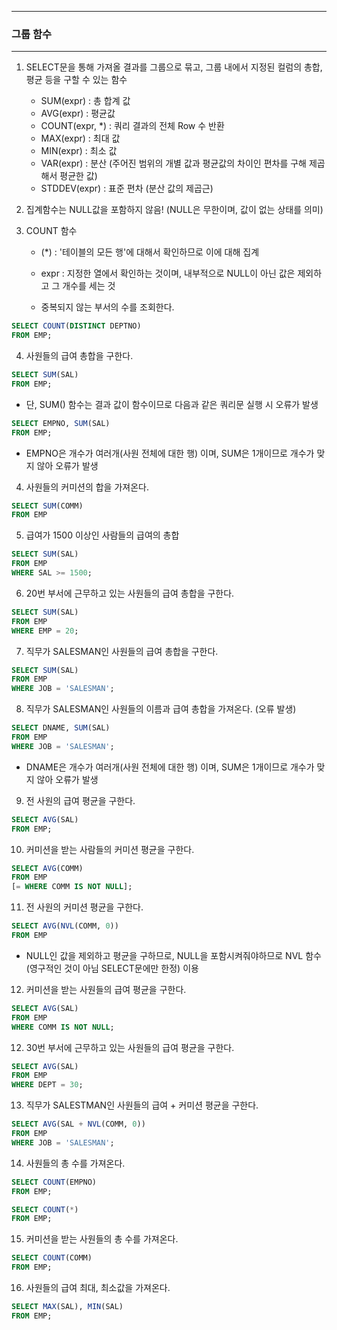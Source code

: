 -----
### 그룹 함수
-----
1. SELECT문을 통해 가져올 결과를 그룹으로 묶고, 그룹 내에서 지정된 컬럼의 총합, 평균 등을 구할 수 있는 함수
   - SUM(expr) : 총 합계 값
   - AVG(expr) : 평균값
   - COUNT(expr, *) : 쿼리 결과의 전체 Row 수 반환
   - MAX(expr) : 최대 값
   - MIN(expr) : 최소 값
   - VAR(expr) : 분산 (주어진 범위의 개별 값과 평균값의 차이인 편차를 구해 제곱해서 평균한 값)
   - STDDEV(expr) : 표준 편차 (분산 값의 제곱근)
2. 집계함수는 NULL값을 포함하지 않음! (NULL은 무한이며, 값이 없는 상태를 의미)
   
3. COUNT 함수
    - (*) : '테이블의 모든 행'에 대해서 확인하므로 이에 대해 집계
    - expr : 지정한 열에서 확인하는 것이며, 내부적으로 NULL이 아닌 값은 제외하고 그 개수를 세는 것

    - 중복되지 않는 부서의 수를 조회한다.
```sql
SELECT COUNT(DISTINCT DEPTNO)
FROM EMP;
```
    
4. 사원들의 급여 총합을 구한다.
```sql
SELECT SUM(SAL)
FROM EMP;
```

  - 단, SUM() 함수는 결과 값이 함수이므로 다음과 같은 쿼리문 실행 시 오류가 발생
```sql
SELECT EMPNO, SUM(SAL)
FROM EMP;
```
  - EMPNO은 개수가 여러개(사원 전체에 대한 행) 이며, SUM은 1개이므로 개수가 맞지 않아 오류가 발생
    
4. 사원들의 커미션의 합을 가져온다.
```sql
SELECT SUM(COMM)
FROM EMP
```

5. 급여가 1500 이상인 사람들의 급여의 총합
```sql
SELECT SUM(SAL)
FROM EMP
WHERE SAL >= 1500;
```

6. 20번 부서에 근무하고 있는 사원들의 급여 총합을 구한다.
```sql
SELECT SUM(SAL)
FROM EMP
WHERE EMP = 20;
```

7. 직무가 SALESMAN인 사원들의 급여 총합을 구한다.
```sql
SELECT SUM(SAL)
FROM EMP
WHERE JOB = 'SALESMAN';
```

8. 직무가 SALESMAN인 사원들의 이름과 급여 총합을 가져온다. (오류 발생)
```sql
SELECT DNAME, SUM(SAL)
FROM EMP
WHERE JOB = 'SALESMAN';
```

  - DNAME은 개수가 여러개(사원 전체에 대한 행) 이며, SUM은 1개이므로 개수가 맞지 않아 오류가 발생

9. 전 사원의 급여 평균을 구한다.
```sql
SELECT AVG(SAL)
FROM EMP;
```

10. 커미션을 받는 사람들의 커미션 평균을 구한다.
```sql
SELECT AVG(COMM)
FROM EMP
[= WHERE COMM IS NOT NULL];
```

11. 전 사원의 커미션 평균을 구한다.
```sql
SELECT AVG(NVL(COMM, 0))
FROM EMP
```
  - NULL인 값을 제외하고 평균을 구하므로, NULL을 포함시켜줘야하므로 NVL 함수(영구적인 것이 아님 SELECT문에만 한정) 이용

12. 커미션을 받는 사원들의 급여 평균을 구한다.
```sql
SELECT AVG(SAL)
FROM EMP
WHERE COMM IS NOT NULL;
```

12. 30번 부서에 근무하고 있는 사원들의 급여 평균을 구한다.
```sql
SELECT AVG(SAL)
FROM EMP
WHERE DEPT = 30;
```

13. 직무가 SALESTMAN인 사원들의 급여 + 커미션 평균을 구한다.
```sql
SELECT AVG(SAL + NVL(COMM, 0))
FROM EMP
WHERE JOB = 'SALESMAN';
```

14. 사원들의 총 수를 가져온다.
```sql
SELECT COUNT(EMPNO)
FROM EMP;
```
```sql
SELECT COUNT(*)
FROM EMP;
```

15. 커미션을 받는 사원들의 총 수를 가져온다.
```sql
SELECT COUNT(COMM)
FROM EMP;
```

16. 사원들의 급여 최대, 최소값을 가져온다.
```sql
SELECT MAX(SAL), MIN(SAL)
FROM EMP;
```
